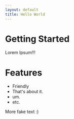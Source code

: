 ```yaml
---
layout: default
title: Hello World
---
```


# Getting Started

Lorem Ipsum!!!

# Features
- Friendly
- That's about it.
- um.
- etc.

More fake text :)